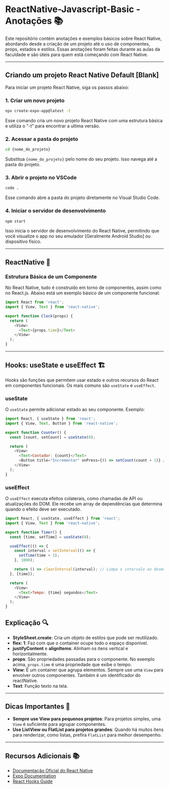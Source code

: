 # ReactNative-Javascript-Basic - Anotações 📚

Este repositório contém anotações e exemplos básicos sobre React Native, abordando desde a criação de um projeto até o uso de componentes, props, estados e estilos. Essas anotações foram feitas durante as aulas da faculdade e são úteis para quem está começando com React Native.

---

## Criando um projeto React Native Default [Blank]

Para iniciar um projeto React Native, siga os passos abaixo:

### 1. Criar um novo projeto

```bash
npx create-expo-app@latest -t
```
Esse comando cria um novo projeto React Native com uma estrutura básica e utiliza o "-t" para encontrar a ultima versão.

### 2. Acessar a pasta do projeto

```bash
cd {nome_do_projeto}
```
Substitua `{nome_do_projeto}` pelo nome do seu projeto. Isso navega até a pasta do projeto.

### 3. Abrir o projeto no VSCode

```bash
code .
```
Esse comando abre a pasta do projeto diretamente no Visual Studio Code.

### 4. Iniciar o servidor de desenvolvimento

```bash
npm start
```
Isso inicia o servidor de desenvolvimento do React Native, permitindo que você visualize o app no seu emulador [Geralmente Android Studio] ou dispositivo físico.

---

## ReactNative 🧩 
### Estrutura Básica de um Componente 

No React Native, tudo é construído em torno de componentes, assim como no React.js. Abaixo está um exemplo básico de um componente funcional:

```javascript
import React from 'react';
import { View, Text } from 'react-native';

export function Clock(props) {
  return (
    <View>
      <Text>{props.time}</Text>
    </View>
  );
}
```

---

## Hooks: useState e useEffect 🏗️

Hooks são funções que permitem usar estado e outros recursos do React em componentes funcionais. Os mais comuns são `useState` e `useEffect`.

### useState
O `useState` permite adicionar estado ao seu componente. Exemplo:

```javascript
import React, { useState } from 'react';
import { View, Text, Button } from 'react-native';

export function Counter() {
  const [count, setCount] = useState(0);

  return (
    <View>
      <Text>Contador: {count}</Text>
      <Button title="Incrementar" onPress={() => setCount(count + 1)} />
    </View>
  );
}
```

### useEffect
O `useEffect` executa efeitos colaterais, como chamadas de API ou atualizações do DOM. Ele recebe um array de dependências que determina quando o efeito deve ser executado.

```javascript
import React, { useState, useEffect } from 'react';
import { View, Text } from 'react-native';

export function Timer() {
  const [time, setTime] = useState(0);

  useEffect(() => {
    const interval = setInterval(() => {
      setTime(time + 1);
    }, 1000);

    return () => clearInterval(interval); // Limpa o intervalo ao desmontar o componente
  }, [time]);

  return (
    <View>
      <Text>Tempo: {time} segundos</Text>
    </View>
  );
}
```

## Explicação 🔍
- **StyleSheet.create**: Cria um objeto de estilos que pode ser reutilizado.
- **flex: 1**: Faz com que o container ocupe todo o espaço disponível.
- **justifyContent** e **alignItems**: Alinham os itens vertical e horizontalmente.
- **props**: São propriedades passadas para o componente. No exemplo acima, `props.time` é uma propriedade que exibe o tempo.
- **View**: É um container que agrupa elementos. Sempre use uma `View` para envolver outros componentes. Também é um identificador do reactNative.
- **Text**: Função texto na tela.

---

## Dicas Importantes 📌

- **Sempre use View para pequenos projetos**: Para projetos simples, uma `View` é suficiente para agrupar componentes.
- **Use ListView ou FlatList para projetos grandes**: Quando há muitos itens para renderizar, como listas, prefira `FlatList` para melhor desempenho.

---

## Recursos Adicionais 📚

- [Documentação Oficial do React Native](https://reactnative.dev/docs/getting-started)
- [Expo Documentation](https://docs.expo.dev/)
- [React Hooks Guide](https://reactjs.org/docs/hooks-intro.html)
